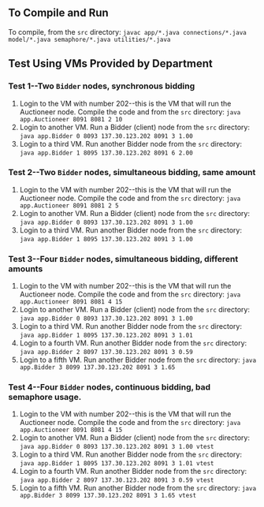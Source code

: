 ## To Compile and Run 
To compile, from the `src` directory: `javac app/*.java connections/*.java model/*.java semaphore/*.java utilities/*.java` 

## Test Using VMs Provided by Department

### Test 1--Two `Bidder` nodes, synchronous bidding
1. Login to the VM with number 202--this is the VM that will run the Auctioneer
node. Compile the code and from the `src` directory: `java app.Auctioneer 8091 8081 2 10`
2. Login to another VM. Run a Bidder (client) node from the `src` directory: 
`java app.Bidder 0 8093 137.30.123.202 8091 3 1.00` 
3. Login to a third VM. Run another Bidder node from the `src` directory: 
`java app.Bidder 1 8095 137.30.123.202 8091 6 2.00` 

### Test 2--Two `Bidder` nodes, simultaneous bidding, same amount 
1. Login to the VM with number 202--this is the VM that will run the Auctioneer
node. Compile the code and from the `src` directory: `java app.Auctioneer 8091 8081 2 5`
2. Login to another VM. Run a Bidder (client) node from the `src` directory: 
`java app.Bidder 0 8093 137.30.123.202 8091 3 1.00` 
3. Login to a third VM. Run another Bidder node from the `src` directory: 
`java app.Bidder 1 8095 137.30.123.202 8091 3 1.00` 

### Test 3--Four `Bidder` nodes, simultaneous bidding, different amounts 
1. Login to the VM with number 202--this is the VM that will run the Auctioneer
node. Compile the code and from the `src` directory: `java app.Auctioneer 8091 8081 4 15` 
2. Login to another VM. Run a Bidder (client) node from the `src` directory: 
`java app.Bidder 0 8093 137.30.123.202 8091 3 1.00` 
3. Login to a third VM. Run another Bidder node from the `src` directory: 
`java app.Bidder 1 8095 137.30.123.202 8091 3 1.01`
4. Login to a fourth VM. Run another Bidder node from the `src` directory: 
`java app.Bidder 2 8097 137.30.123.202 8091 3 0.59` 
5. Login to a fifth VM. Run another Bidder node from the `src` directory: 
`java app.Bidder 3 8099 137.30.123.202 8091 3 1.65` 

### Test 4--Four `Bidder` nodes, continuous bidding, bad semaphore usage. 
1. Login to the VM with number 202--this is the VM that will run the Auctioneer
node. Compile the code and from the `src` directory: `java app.Auctioneer 8091 8081 4 15` 
2. Login to another VM. Run a Bidder (client) node from the `src` directory: 
`java app.Bidder 0 8093 137.30.123.202 8091 3 1.00 vtest` 
3. Login to a third VM. Run another Bidder node from the `src` directory: 
`java app.Bidder 1 8095 137.30.123.202 8091 3 1.01 vtest`
4. Login to a fourth VM. Run another Bidder node from the `src` directory: 
`java app.Bidder 2 8097 137.30.123.202 8091 3 0.59 vtest` 
5. Login to a fifth VM. Run another Bidder node from the `src` directory: 
`java app.Bidder 3 8099 137.30.123.202 8091 3 1.65 vtest` 

